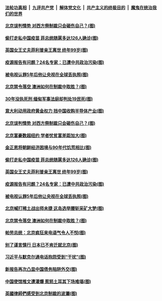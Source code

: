 

####  [法轮功真相](../../../../basic/blob/master/README.md?t=04101801) &nbsp;|&nbsp; [九评共产党](../../../../9ping.md/blob/master/README.md?t=04101801) &nbsp;|&nbsp; [解体党文化](../../../../jtdwh.md/blob/master/README.md?t=04101801)  &nbsp;|&nbsp; [共产主义的终极目的](../../../../gczydzjmd.md/blob/master/README.md?t=04101801) &nbsp;|&nbsp; [魔鬼在统治我们的世界](../../../../mgztzwmdsj.md/blob/master/README.md?t=04101801) 

#### [北京误判情势 对西方祭制裁只会砸伤自己？(图)](../pages/p9/968218.md?t=04101801) 

#### [偷打走私中国疫苗 菲总统随扈多达126人确诊(图)](../pages/p9/968217.md?t=04101801) 

#### [英国女王丈夫菲利普亲王离世 终年99岁(图)](../pages/p9/968224.md?t=04101801) 

#### [疫源报告有问题？24名专家：已遭中共政治污染(图)](../pages/p9/968115.md?t=04101801) 

#### [被电视认罪5年后他让央视在全球丢执照(图)](../pages/p9/968172.md?t=04101801) 

#### [北京禁令落空 澳洲如何在制裁中取胜？(图)](../pages/p9/968112.md?t=04101801) 

#### [30年没执死刑 缅甸军事法庭却判处19民死(图)](../pages/p9/968315.md?t=04101801) 

#### [意大利动用政府黄金权力 挡中国收购半导体产业(图)](../pages/p9/968289.md?t=04101801) 

#### [北京误判情势 对西方祭制裁只会砸伤自己？(图)](../pages/p9/968218.md?t=04101801) 

#### [北京富豪数超纽约 学者忧贫富差距加大(图)](../pages/p9/968275.md?t=04101801) 

#### [金正恩将朝鲜经济困境与90年代饥荒相比(图)](../pages/p9/968272.md?t=04101801) 

#### [偷打走私中国疫苗 菲总统随扈多达126人确诊(图)](../pages/p9/968217.md?t=04101801) 

#### [英国女王丈夫菲利普亲王离世 终年99岁(图)](../pages/p9/968224.md?t=04101801) 


#### [疫源报告有问题？24名专家：已遭中共政治污染(图)](../pages/p9/968115.md?t=04101801) 

#### [被电视认罪5年后他让央视在全球丢执照(图)](../pages/p9/968172.md?t=04101801) 

#### [北京喊打稀土战出师未捷 这岛选举腰斩采矿大梦(图)](../pages/p9/968111.md?t=04101801) 


#### [北京禁令落空 澳洲如何在制裁中取胜？(图)](../pages/p9/968112.md?t=04101801) 


#### [帕劳总统：北京疯狂来电语气令人不悦(图)](../pages/p9/967996.md?t=04101801) 

#### [别了谨言慎行 日本已不肯迁就北京(图)](../pages/p9/968062.md?t=04101801) 

#### [习近平与默克尔通电话抱怨受到“干扰”(图)](../pages/p9/968061.md?t=04101801) 

#### [新报告再次凸显中国债务陷阱外交(图)](../pages/p9/968060.md?t=04101801) 

#### [中国使馆推文遭灌爆 惹怒土耳其下场难堪(图)](../pages/p9/967997.md?t=04101801) 

#### [英國律師們感受到北京制裁的波瀾(图)](../pages/p9/968036.md?t=04101801) 

